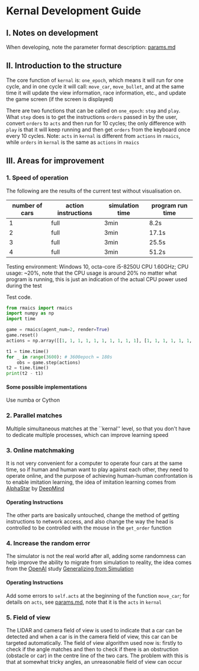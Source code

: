 # Kernal Development Guide

## I. Notes on development

When developing, note the parameter format description: [params.md](./params.md)

## II. Introduction to the structure

The core function of `kernal` is: `one_epoch`, which means it will run for one cycle, and in one cycle it will call: `move_car`, `move_bullet`, and at the same time it will update the view information, race information, etc., and update the game screen (if the screen is displayed)

There are two functions that can be called on `one_epoch`: `step` and `play`. What `step` does is to get the instructions `orders` passed in by the user, convert `orders` to `acts` and then run for 10 cycles; the only difference with `play` is that it will keep running and then get `orders` from the keyboard once every 10 cycles. Note: `acts` in `kernal` is different from `actions` in `rmaics`, while `orders` in `kernal` is the same as `actions` in `rmaics`

## III. Areas for improvement

### 1. Speed of operation

The following are the results of the current test without visualisation on.

|number of cars|action instructions|simulation time|program run time|
|-|-|-|-|
|1|full|3min|8.2s|
|2|full|3min|17.1s|
|3|full|3min|25.5s|
|4|full|3min|51.2s|

Testing environment: Windows 10, octa-core i5-8250U CPU 1.60GHz; CPU usage: ~20%, note that the CPU usage is around 20% no matter what program is running, this is just an indication of the actual CPU power used during the test

Test code.

```python
from rmaics import rmaics
import numpy as np
import time

game = rmaics(agent_num=2, render=True)
game.reset()
actions = np.array([[1, 1, 1, 1, 1, 1, 1, 1, 1, 1], [1, 1, 1, 1, 1, 1, 1, 1, 1]])

t1 = time.time()
for _ in range(3600): # 3600epoch = 180s
    obs = game.step(actions)
t2 = time.time()
print(t2 - t1)
```

#### Some possible implementations

Use numba or Cython

### 2. Parallel matches

Multiple simultaneous matches at the ``kernal'' level, so that you don't have to dedicate multiple processes, which can improve learning speed

### 3. Online matchmaking

It is not very convenient for a computer to operate four cars at the same time, so if human and human want to play against each other, they need to operate online, and the purpose of achieving human-human confrontation is to enable imitation learning, the idea of imitation learning comes from [AlphaStar](https://www.deepmind.com/blog/alphastar-mastering-the-real-time-strategy-game-starcraft-ii) by [DeepMind](https://deepmind.com/) 

#### Operating Instructions

The other parts are basically untouched, change the method of getting instructions to network access, and also change the way the head is controlled to be controlled with the mouse in the `get_order` function

### 4. Increase the random error

The simulator is not the real world after all, adding some randomness can help improve the ability to migrate from simulation to reality, the idea comes from the [OpenAI](https://openai.com/) study [Generalizing from Simulation](https://blog.openai.com/generalizing-from-simulation/)

#### Operating Instructions

Add some errors to `self.acts` at the beginning of the function `move_car`; for details on `acts`, see [params.md](./params.md), note that it is the `acts` in `kernal`

### 5. Field of view

The LIDAR and camera field of view is used to indicate that a car can be detected and when a car is in the camera field of view, this car can be targeted automatically. The field of view algorithm used now is: firstly to check if the angle matches and then to check if there is an obstruction (obstacle or car) in the centre line of the two cars. The problem with this is that at somewhat tricky angles, an unreasonable field of view can occur

